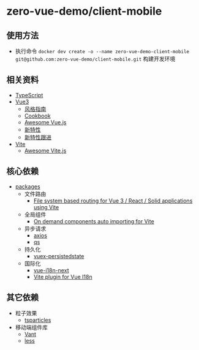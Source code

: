 # zero-vue-demo/client-mobile


## 使用方法

- 执行命令 `docker dev create -o --name zero-vue-demo-client-mobile git@github.com:zero-vue-demo/client-mobile.git` 构建开发环境

## 相关资料

- [TypeScript](https://www.tslang.cn/index.html)
- [Vue3](https://v3.cn.vuejs.org/)
  - [风格指南](https://v3.cn.vuejs.org/style-guide/)
  - [Cookbook](https://v3.cn.vuejs.org/cookbook/)
  - [Awesome Vue.js](https://github.com/vuejs/awesome-vue)
  - [新特性](https://v3.cn.vuejs.org/guide/migration/introduction.html#%E5%80%BC%E5%BE%97%E6%B3%A8%E6%84%8F%E7%9A%84%E6%96%B0%E7%89%B9%E6%80%A7)
  - [新特性跟进](https://github.com/vuejs/rfcs/pull/227)
- [Vite](https://cn.vitejs.dev/)
  - [Awesome Vite.js](https://github.com/vitejs/awesome-vite)

## 核心依赖

- [packages](https://www.npmjs.com/)
  - 文件路由
    - [File system based routing for Vue 3 / React / Solid applications using Vite](https://github.com/hannoeru/vite-plugin-pages)
  - 全局组件
    - [On demand components auto importing for Vite](https://github.com/antfu/vite-plugin-components)
  - 异步请求
    - [axios](https://github.com/axios/axios)
    - [qs](https://github.com/ljharb/qs)
  - 持久化
    - [vuex-persistedstate](https://github.com/robinvdvleuten/vuex-persistedstate)
  - 国际化
    - [vue-i18n-next](https://github.com/intlify/vue-i18n-next)
    - [Vite plugin for Vue I18n](https://github.com/intlify/vite-plugin-vue-i18n)

## 其它依赖

- 粒子效果
  - [tsparticles](https://particles.js.org/)
- 移动端组件库
  - [Vant](https://vant-contrib.gitee.io/vant/#/zh-CN)
  - [less](https://less.bootcss.com/)